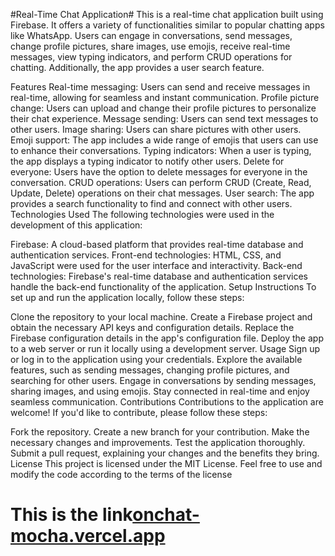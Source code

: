 #Real-Time Chat Application#
This is a real-time chat application built using Firebase. It offers a variety of functionalities similar to popular chatting apps like WhatsApp. Users can engage in conversations, send messages, change profile pictures, share images, use emojis, receive real-time messages, view typing indicators, and perform CRUD operations for chatting. Additionally, the app provides a user search feature.

Features
Real-time messaging: Users can send and receive messages in real-time, allowing for seamless and instant communication.
Profile picture change: Users can upload and change their profile pictures to personalize their chat experience.
Message sending: Users can send text messages to other users.
Image sharing: Users can share pictures with other users.
Emoji support: The app includes a wide range of emojis that users can use to enhance their conversations.
Typing indicators: When a user is typing, the app displays a typing indicator to notify other users.
Delete for everyone: Users have the option to delete messages for everyone in the conversation.
CRUD operations: Users can perform CRUD (Create, Read, Update, Delete) operations on their chat messages.
User search: The app provides a search functionality to find and connect with other users.
Technologies Used
The following technologies were used in the development of this application:

Firebase: A cloud-based platform that provides real-time database and authentication services.
Front-end technologies: HTML, CSS, and JavaScript were used for the user interface and interactivity.
Back-end technologies: Firebase's real-time database and authentication services handle the back-end functionality of the application.
Setup Instructions
To set up and run the application locally, follow these steps:

Clone the repository to your local machine.
Create a Firebase project and obtain the necessary API keys and configuration details.
Replace the Firebase configuration details in the app's configuration file.
Deploy the app to a web server or run it locally using a development server.
Usage
Sign up or log in to the application using your credentials.
Explore the available features, such as sending messages, changing profile pictures, and searching for other users.
Engage in conversations by sending messages, sharing images, and using emojis.
Stay connected in real-time and enjoy seamless communication.
Contributions
Contributions to the application are welcome! If you'd like to contribute, please follow these steps:

Fork the repository.
Create a new branch for your contribution.
Make the necessary changes and improvements.
Test the application thoroughly.
Submit a pull request, explaining your changes and the benefits they bring.
License
This project is licensed under the MIT License. Feel free to use and modify the code according to the terms of the license
<h1>This is the link<a href="" target='_blank'>onchat-mocha.vercel.app</a></h1>